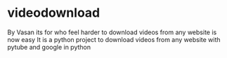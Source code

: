 # videodownload
By Vasan its for who feel harder to download videos from any website is now easy
It is a python project to download videos from any website  with pytube and google  in python
